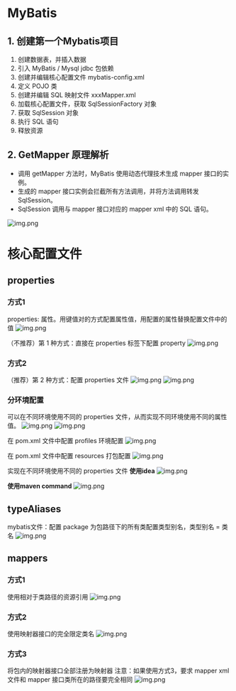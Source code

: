 # MyBatis
## 1. 创建第一个Mybatis项目
1. 创建数据表，并插入数据
2. 引入 MyBatis / Mysql jdbc 包依赖
3. 创建并编辑核心配置文件 mybatis-config.xml
4. 定义 POJO 类
5. 创建并编辑 SQL 映射文件 xxxMapper.xml
6. 加载核心配置文件，获取 SqlSessionFactory 对象
7. 获取 SqlSession 对象
8. 执行 SQL 语句
9. 释放资源

## 2. GetMapper 原理解析
- 调用 getMapper 方法时，MyBatis 使用动态代理技术生成 mapper 接口的实例。
- 生成的 mapper 接口实例会拦截所有方法调用，并将方法调用转发 SqlSession。
- SqlSession 调用与 mapper 接口对应的 mapper xml 中的 SQL 语句。

![img.png](images/getMapper.png)

# 核心配置文件
## properties
### 方式1
properties: 属性。用键值对的方式配置属性值，用配置的属性替换配置文件中的值
![img.png](images/properties_direct.png)

（不推荐）第 1 种方式：直接在 properties 标签下配置 property
![img.png](images/method1.png)

### 方式2
（推荐）第 2 种方式：配置 properties 文件
![img.png](images/method2_total.png)
![img.png](images/method2_properties.png)

### 分环境配置
可以在不同环境使用不同的 properties 文件，从而实现不同环境使用不同的属性值。
![img.png](images/prod_properties.png)
![img.png](images/dev_properties.png)

在 pom.xml 文件中配置 profiles 环境配置
![img.png](images/diff_env_pom.png)

在 pom.xml 文件中配置 resources 打包配置 
![img.png](images/pom_build.png)

实现在不同环境使用不同的 properties 文件
**使用idea**
![img.png](images/idea_package.png)

**使用maven command**
![img.png](images/maven_package.png)

## typeAliases
mybatis文件：配置 package 为包路径下的所有类配置类型别名，类型别名 = 类名
![img.png](images/aliases.png)

## mappers
### 方式1
使用相对于类路径的资源引用
![img.png](images/xml_relativepath.png)

### 方式2
使用映射器接口的完全限定类名
![img.png](images/fullclassname.png)

### 方式3
将包内的映射器接口全部注册为映射器
注意：如果使用方式3，要求 mapper xml 文件和 mapper 接口类所在的路径要完全相同
![img.png](images/all_register.png)


